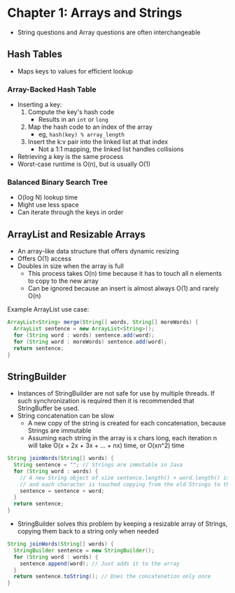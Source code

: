 # Chapter 1: Arrays and Strings

* String questions and Array questions are often interchangeable

## Hash Tables

* Maps keys to values for efficient lookup

### Array-Backed Hash Table

* Inserting a key:
  1. Compute the key's hash code 
      * Results in an `int` or `long`
  2. Map the hash code to an index of the array
      * eg, `hash(key) % array_length`
  3. Insert the k:v pair into the linked list at that index
      * Not a 1:1 mapping, the linked list handles collisions
* Retrieving a key is the same process
* Worst-case runtime is O(n), but is usually O(1)

### Balanced Binary Search Tree

* O(log N) lookup time
* Might use less space
* Can iterate through the keys in order

## ArrayList and Resizable Arrays

* An array-like data structure that offers dynamic resizing
* Offers O(1) access
* Doubles in size when the array is full
  * This process takes O(n) time because it has to touch all n elements to copy to the new array
  * Can be ignored because an insert is almost always O(1) and rarely O(n)

Example ArrayList use case:

```java
ArrayList<String> merge(String[] words, String[] moreWords) {
  ArrayList sentence = new ArrayList<String>();
  for (String word : words) sentence.add(word);
  for (String word : moreWords) sentence.add(word);
  return sentence;
}
```

## StringBuilder

* Instances of StringBuilder are not safe for use by multiple threads. If such synchronization is required then it is recommended that StringBuffer be used.
* String concatenation can be slow
  * A new copy of the string is created for each concatenation, because Strings are immutable
  * Assuming each string in the array is x chars long, each iteration n will take O(x + 2x + 3x + ... + nx) time, or O(xn^2) time

```java
String joinWords(String[] words) {
  String sentence = ""; // Strings are immutable in Java
  for (String word : words) {
    // A new String object of size sentence.length() + word.length() is created
    // and each character is touched copying from the old Strings to the new one 
    sentence = sentence + word;
  }
  return sentence;
}
```

* StringBuilder solves this problem by keeping a resizable array of Strings, copying them back to a string only when needed

```java
String joinWords(String[] words) {
  StringBuilder sentence = new StringBuilder();
  for (String word : words) {
    sentence.append(word); // Just adds it to the array
  }
  return sentence.toString(); // Does the concatenation only once
}
```
